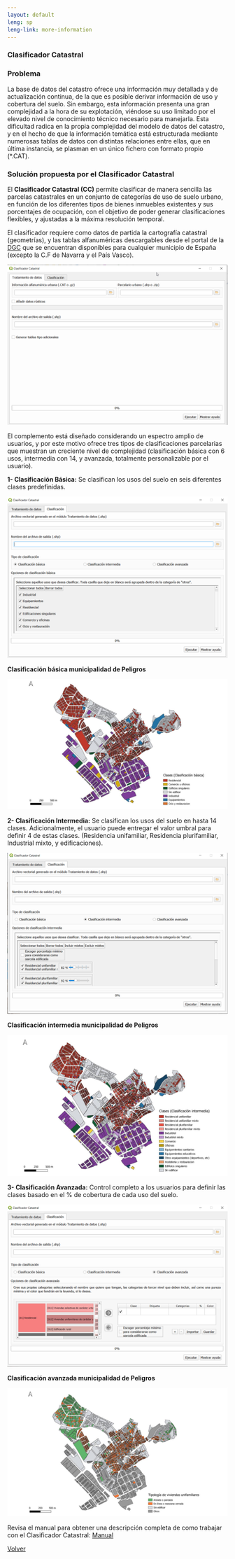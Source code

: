 ```yaml
---
layout: default
leng: sp
leng-link: more-information
---
```


### Clasificador Catastral

### Problema

La base de datos del catastro ofrece una información muy detallada y de actualización continua, de la que es posible derivar información de uso y cobertura del suelo. Sin embargo, esta información presenta una gran complejidad a la hora de su explotación, viéndose su uso limitado por el elevado nivel de conocimiento técnico necesario para manejarla. Esta dificultad radica en la propia complejidad del modelo de datos del catastro, y en el hecho de que la información temática está estructurada mediante numerosas tablas de datos con distintas relaciones entre ellas, que en última instancia, se plasman en un único fichero con formato propio (*.CAT).   

### Solución propuesta por el Clasificador Catastral

 El **Clasificador Catastral (CC)** permite clasificar de manera sencilla las parcelas catastrales en un conjunto de categorías de uso de suelo urbano, en función de los diferentes tipos de bienes inmuebles existentes y sus porcentajes de ocupación, con el objetivo de poder generar clasificaciones flexibles, y ajustadas a la máxima resolución temporal.  

El clasificador requiere como datos de partida la cartografía catastral (geometrías), y las tablas alfanuméricas descargables desde el portal de la [DGC](http://www.sedecatastro.gob.es/) que se encuentran disponibles para cualquier municipio de España (excepto la C.F de Navarra y el País Vasco).  

[![datos](datos.png)](./datos_fig.html "Redirect to homepage")

El complemento está diseñado considerando un espectro amplio de usuarios, y por este motivo ofrece tres tipos de clasificaciones parcelarias que muestran un creciente nivel de complejidad (clasificación básica con 6 usos, intermedia con 14, y avanzada, totalmente personalizable por el usuario).  

**1- Clasificación Básica:** Se clasifican los usos del suelo en seis diferentes clases predefinidas.
  
[![datos basica](datos_basica.png)](./datos_basica_fig.html "Redirect to homepage")


**Clasificación básica municipalidad de Peligros**

[![basica](cl_b.PNG)](./basic.html "Redirect to homepage")


 **2- Clasificación Intermedia:** Se clasifican los usos del suelo en hasta 14 clases. Adicionalmente, el usuario puede entregar el valor umbral para definir 4 de estas clases. (Residencia unifamiliar, Residencia plurifamiliar, Industrial mixto, y edificaciones).

[![datos intermedio](datos_intermedia.png)](./datos_intermedio_fig.html "Redirect to homepage")


**Clasificación intermedia municipalidad de Peligros**


[![Intemedia](cl_in.PNG)](./intermediate.html "Redirect to homepage")


**3- Clasificación Avanzada:** Control completo a los usuarios para definir las clases basado en el % de cobertura de cada uso del suelo.  

[![datos avanzada](datos_avanzada.png)](./datos_avanzados_fig.html "Redirect to homepage")


**Clasificación avanzada municipalidad de Peligros**

[![avanzada](cl_ad.png)](./advance.html "Redirect to homepage")

Revisa el manual para obtener una descripción completa de como trabajar con el Clasificador Catastral: [Manual](https://github.com/TransUrban-UAH/Cadastral_Classifier/blob/main/manual_de_usuario.pdf)

[Volver](./)